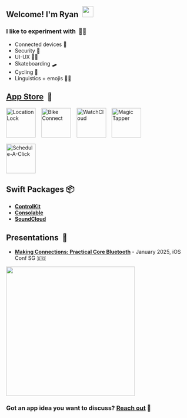 <!-- Ryan David Forsyth - https://www.linkedin.com/in/ryan-david-forsyth/ -->

## Welcome! I'm Ryan &nbsp;<img src="https://user-images.githubusercontent.com/42378118/110234147-e3259600-7f4e-11eb-95be-0c4047144dea.gif" width="30">

### I like to experiment with &nbsp;🧑‍🔬

- Connected devices 👷
- Security 👮
- UI-UX 🧑‍🎨
- Skateboarding 🛹
- Cycling 🚴
- Linguistics + emojis 🧑‍🎓

## [App Store](https://apps.apple.com/us/developer/ryan-forsyth/id1486027180) &nbsp;📲

[<img alt="LocationLock" src="https://github.com/user-attachments/assets/429abae3-0a0d-4053-897d-187bf635c75a" width=80/>](https://apps.apple.com/us/app/locationlock-detect-protect/id6748995958?platform=iphone)
&nbsp;&nbsp;
[<img alt="Bike Connect" src="https://github.com/user-attachments/assets/da1b50d1-c896-4b7f-a961-bc3b606bfb5e" width=80/>](https://apps.apple.com/us/app/bike-connect-ride-smarter/id6746517051)
&nbsp;&nbsp;
[<img alt="WatchCloud" src="https://github.com/user-attachments/assets/da568c0d-44cd-4c75-a65c-5a01104437ee" width=80/>](https://apps.apple.com/us/app/watchcloud/id6466678799) 
&nbsp;&nbsp;
[<img alt="Magic Tapper" src="https://github.com/user-attachments/assets/a52ee1ab-6123-41ed-b646-0cda6de6f256" width=80/>](https://apps.apple.com/us/app/magic-tapper/id6738328808)

[<img alt="Schedule-A-Click" src="https://github.com/user-attachments/assets/6b014abf-1b86-4365-95c3-06661d49eef0" width=80/>](https://apps.apple.com/us/app/schedule-a-click/id6747453453) 

## Swift Packages 📦
- **[ControlKit](https://swiftpackageindex.com/superturboryan/ControlKit)**
- **[Consolable](https://swiftpackageindex.com/superturboryan/Consolable)**
- **[SoundCloud](https://swiftpackageindex.com/superturboryan/SoundCloud-Swift)**

## Presentations &nbsp;🎤

- [**Making Connections: Practical Core Bluetooth**](https://www.youtube.com/watch?v=lslot4B_4y0) - January 2025, iOS Conf SG 🇸🇬
<a href="https://www.youtube.com/watch?v=lslot4B_4y0">
  <img src="https://github.com/user-attachments/assets/278785a3-fe2e-494f-a7ee-cf47dbddc78f" width=350 />
</a>

### Got an app idea you want to discuss? <a href="mailto:forsyth.r@gmail.com">Reach out</a>&nbsp;💌

<!-- 👇 DO NOT DELETE 👇 -->

<!--
**superturboryan/superturboryan** is a ✨ _special_ ✨ repository because its `README.md` (this file) appears on your GitHub profile.

Here are some ideas to get you started:

- 🔭 I’m currently working on ...
- 🌱 I’m currently learning ...
- 👯 I’m looking to collaborate on ...
- 🤔 I’m looking for help with ...
- 💬 Ask me about ...
- 📫 How to reach me: ...
- 😄 Pronouns: ...
- ⚡ Fun fact: ...
-->
